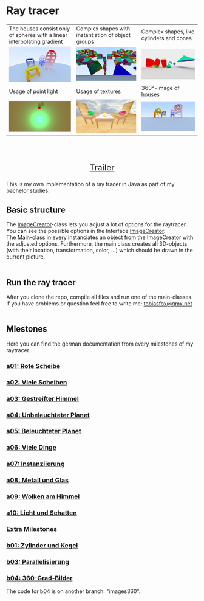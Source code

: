 # Ray tracer
<table>
    <tr>
        <td>The houses consist only of spheres with a linear interpolating gradient</td>
        <td>Complex shapes with instantiation of object groups</td>
        <td>Complex shapes, like cylinders and cones</td>
    </tr>
    <tr>
        <td><img src="./doc/images/buildings.png"></td>
        <td><img src="./doc/images/complex_forms1.png"></td>
        <td><img src="./doc/images/complex_forms2.png"></td>
    </tr>
    <tr>
        <td>Usage of point light</td>
        <td>Usage of textures</td>
        <td>360°-image of houses</td>
    </tr>
    <tr>
        <td><img src="./doc/images/pointlight2.png"></td>
        <td><img src="./doc/images/textures.png"></td>
        <td><img src="./doc/images/360_degrees_1.png"></td>
    </tr>
</table>
<br><br>
<p align="center" style="font-size:22px">
    <a href="./doc/Trailer.mp4">Trailer</a>
</p>

This is my own implementation of a ray tracer in Java as part of my bachelor studies. 

## Basic structure

The [ImageCreator](./src/raytracer/imageCreator/ImageCreator.java)-class lets you adjust a lot of options for the raytracer. You can see the possible options in the Interface [ImageCreator](./src/raytracer/imageCreator/ImageCreatorInterface.java).  
The Main-class in every instanciates an object from the ImageCreator with the adjusted options. Furthermore, the main class creates all 3D-objects (with their location, transformation, color, ...) which should be drawn in the current picture. 
<br><br>

## Run the ray tracer
After you clone the repo, compile all files and run one of the main-classes.  
If you have problems or question feel free to write me: tobiasfox@gmx.net
<br><br>

## Mlestones  
Here you can find the german documentation from every milestones of my raytracer. 

### [a01: Rote Scheibe](doc/a01/a01.md)
### [a02: Viele Scheiben](doc/a02/a02.md)
### [a03: Gestreifter Himmel](doc/a03/a03.md)
### [a04: Unbeleuchteter Planet](doc/a04/a04.md)
### [a05: Beleuchteter Planet](doc/a05/a05.md)
### [a06: Viele Dinge](doc/a06/a06.md)
### [a07: Instanziierung](doc/a07/a07.md)
### [a08: Metall und Glas](doc/a08/a08.md)
### [a09: Wolken am Himmel](doc/a09/a09.md)
### [a10: Licht und Schatten](doc/a10/a10.md)

### Extra Milestones  

### [b01: Zylinder und Kegel](doc/b01/b01.md)
### [b03: Parallelisierung](doc/b03/b03.md)
### [b04: 360-Grad-Bilder](doc/b04/b04.md)
The code for b04 is on another branch: "images360".